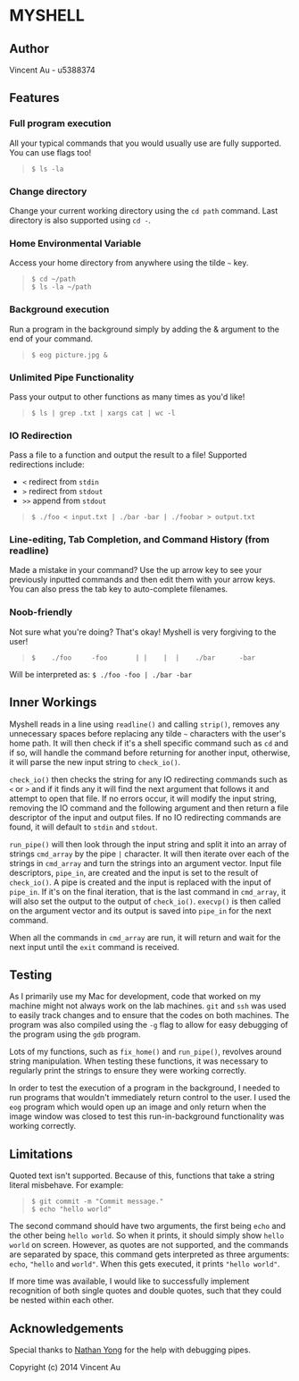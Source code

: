 MYSHELL
=======

Author
------
Vincent Au - u5388374

Features
--------
### Full program execution
All your typical commands that you would usually use are fully supported. You
can use flags too!  
> `$ ls -la`

### Change directory
Change your current working directory using the `cd path` command. Last
directory is also supported using `cd -`.

### Home Environmental Variable
Access your home directory from anywhere using the tilde `~` key.  
> `$ cd ~/path`  
> `$ ls -la ~/path`

### Background execution
Run a program in the background simply by adding the & argument to the end of
your command.  
> `$ eog picture.jpg &`

### Unlimited Pipe Functionality
Pass your output to other functions as many times as you'd like!  
> `$ ls | grep .txt | xargs cat | wc -l`

### IO Redirection
Pass a file to a function and output the result to a file! Supported
redirections include:

* `<` redirect from `stdin`
* `>` redirect from `stdout`
* `>>` append from `stdout`

> `$ ./foo < input.txt | ./bar -bar | ./foobar > output.txt`

### Line-editing, Tab Completion, and Command History (from readline)
Made a mistake in your command? Use the up arrow key to see your previously
inputted commands and then edit them with your arrow keys. You can also press
the tab key to auto-complete filenames.

### Noob-friendly
Not sure what you're doing? That's okay! Myshell is very forgiving to the user!

> `$    ./foo     -foo       | |    |  |    ./bar      -bar`

Will be interpreted as: `$ ./foo -foo | ./bar -bar`

Inner Workings
--------------
Myshell reads in a line using `readline()` and calling `strip()`,
removes any unnecessary spaces before replacing any tilde `~` characters
with the user's home path. It will then check if it's a shell specific command
such as `cd` and if so, will handle the command before returning for
another input, otherwise, it will parse the new input string to `check_io()`.

`check_io()` then checks the string for any IO redirecting commands such as
`<` or `>` and if it finds any it will find the next argument that
follows it and attempt to open that file. If no errors occur, it will modify
the input string, removing the IO command and the following argument and then
return a file descriptor of the input and output files. If no IO redirecting
commands are found, it will default to `stdin` and `stdout`.

`run_pipe()` will then look through the input string and split it into an
array of strings `cmd_array` by the pipe `|` character. It will then
iterate over each of the strings in `cmd_array` and turn the strings into
an argument vector. Input file descriptors, `pipe_in`, are created and the
input is set to the result of `check_io()`. A pipe is created and the input
is replaced with the input of `pipe_in`. If it's on the final iteration,
that is the last command in `cmd_array`, it will also set the output to the
output of `check_io()`. `execvp()` is then called on the argument
vector and its output is saved into `pipe_in` for the next command.

When all the commands in `cmd_array` are run, it will return and wait for
the next input until the `exit` command is received.

Testing
-------
As I primarily use my Mac for development, code that worked on my machine might
not always work on the lab machines. `git` and `ssh` was used to easily
track changes and to ensure that the codes on both machines. The program was
also compiled using the `-g` flag to allow for easy debugging of the
program using the `gdb` program.

Lots of my functions, such as `fix_home()` and `run_pipe()`, revolves
around string manipulation. When testing these functions, it was necessary to
regularly print the strings to ensure they were working correctly.

In order to test the execution of a program in the background, I needed to run
programs that wouldn't immediately return control to the user. I used the
`eog` program which would open up an image and only return when the image
window was closed to test this run-in-background functionality was working
correctly.

Limitations
-----------
Quoted text isn't supported. Because of this, functions that take a string
literal misbehave. For example:  
> `$ git commit -m "Commit message."`  
> `$ echo "hello world"`

The second command should have two arguments, the first being ```echo``` and the
other being `hello world`. So when it prints, it should simply show
`hello world` on screen. However, as quotes are not supported, and the
commands are separated by space, this command gets interpreted as three
arguments: `echo`, `"hello` and `world"`. When this gets executed,
it prints `"hello world"`.

If more time was available, I would like to successfully implement recognition
of both single quotes and double quotes, such that they could be nested within
each other.

Acknowledgements
----------------
Special thanks to [Nathan Yong](https://github.com/nathyong) for the help with
debugging pipes.

Copyright (c) 2014 Vincent Au
